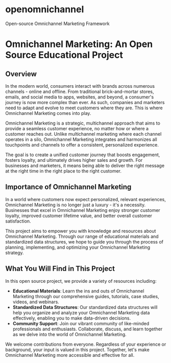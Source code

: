 # openomnichannel
Open-source Omnichannel Marketing Framework

# Omnichannel Marketing: An Open Source Educational Project

## Overview

In the modern world, consumers interact with brands across numerous channels - online and offline. From traditional brick-and-mortar stores, emails, and social media to apps, websites, and beyond, a consumer's journey is now more complex than ever. As such, companies and marketers need to adapt and evolve to meet customers where they are. This is where Omnichannel Marketing comes into play.

Omnichannel Marketing is a strategic, multichannel approach that aims to provide a seamless customer experience, no matter how or where a customer reaches out. Unlike multichannel marketing where each channel operates in a silo, Omnichannel Marketing integrates and harmonizes all touchpoints and channels to offer a consistent, personalized experience.

The goal is to create a unified customer journey that boosts engagement, fosters loyalty, and ultimately drives higher sales and growth. For businesses and marketers, it means being able to deliver the right message at the right time in the right place to the right customer.

## Importance of Omnichannel Marketing

In a world where customers now expect personalized, relevant experiences, Omnichannel Marketing is no longer just a luxury - it's a necessity. Businesses that excel in Omnichannel Marketing enjoy stronger customer loyalty, improved customer lifetime value, and better overall customer satisfaction.

This project aims to empower you with knowledge and resources about Omnichannel Marketing. Through our range of educational materials and standardized data structures, we hope to guide you through the process of planning, implementing, and optimizing your Omnichannel Marketing strategy.

## What You Will Find in This Project

In this open source project, we provide a variety of resources including:

- **Educational Materials**: Learn the ins and outs of Omnichannel Marketing through our comprehensive guides, tutorials, case studies, videos, and webinars.
- **Standardized Data Structures**: Our standardized data structures will help you organize and analyze your Omnichannel Marketing data effectively, enabling you to make data-driven decisions.
- **Community Support**: Join our vibrant community of like-minded professionals and enthusiasts. Collaborate, discuss, and learn together as we delve into the world of Omnichannel Marketing.

We welcome contributions from everyone. Regardless of your experience or background, your input is valued in this project. Together, let's make Omnichannel Marketing more accessible and effective for all.
